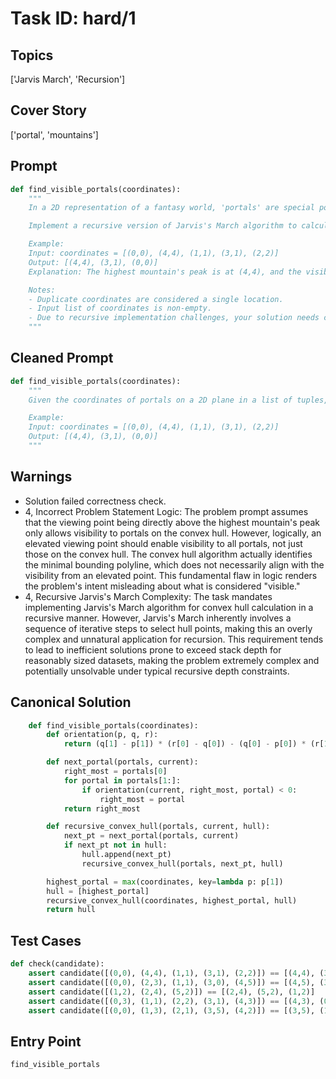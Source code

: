 # Task ID: hard/1

## Topics

['Jarvis March', 'Recursion']

## Cover Story

['portal', 'mountains']

## Prompt

```python
def find_visible_portals(coordinates):
    """
    In a 2D representation of a fantasy world, 'portals' are special points located at different coordinates (x, y) on a plane. These portals are on various mountains. Assume the 'viewing point' is located directly above the highest mountain's peak, which is the point with the highest y-value in the given coordinates. From this elevated position, you can only see the portals that are on the outer edge or boundary forming the convex shape of the terrain profile when viewed from above.

    Implement a recursive version of Jarvis's March algorithm to calculate the convex hull of the portal points. The convex hull represents the boundary or outline of the set of points when viewed from the highest portal's perspective, showing which portals are potentially visible. Note that while Jarvis's March algorithm is inherently iterative, this recursive implementation adds an additional challenge.

    Example:
    Input: coordinates = [(0,0), (4,4), (1,1), (3,1), (2,2)]
    Output: [(4,4), (3,1), (0,0)]
    Explanation: The highest mountain's peak is at (4,4), and the visible portals forming the convex hull in a clockwise order when viewed from this point are (4,4), (3,1), and (0,0).

    Notes:
    - Duplicate coordinates are considered a single location.
    - Input list of coordinates is non-empty.
    - Due to recursive implementation challenges, your solution needs careful consideration of stack depth and efficiency.
    """
```

## Cleaned Prompt

```python
def find_visible_portals(coordinates):
    """
    Given the coordinates of portals on a 2D plane in a list of tuples, calculate the convex hull of these points visible from the highest y-coordinate using Jarvis's March (Gift Wrapping) algorithm implemented recursively.

    Example:
    Input: coordinates = [(0,0), (4,4), (1,1), (3,1), (2,2)]
    Output: [(4,4), (3,1), (0,0)]
    """
```

## Warnings

- Solution failed correctness check.
- 4, Incorrect Problem Statement Logic: The problem prompt assumes that the viewing point being directly above the highest mountain's peak only allows visibility to portals on the convex hull. However, logically, an elevated viewing point should enable visibility to all portals, not just those on the convex hull. The convex hull algorithm actually identifies the minimal bounding polyline, which does not necessarily align with the visibility from an elevated point. This fundamental flaw in logic renders the problem's intent misleading about what is considered "visible."
- 4, Recursive Jarvis's March Complexity: The task mandates implementing Jarvis's March algorithm for convex hull calculation in a recursive manner. However, Jarvis's March inherently involves a sequence of iterative steps to select hull points, making this an overly complex and unnatural application for recursion. This requirement tends to lead to inefficient solutions prone to exceed stack depth for reasonably sized datasets, making the problem extremely complex and potentially unsolvable under typical recursive depth constraints.

## Canonical Solution

```python
    def find_visible_portals(coordinates):
        def orientation(p, q, r):
            return (q[1] - p[1]) * (r[0] - q[0]) - (q[0] - p[0]) * (r[1] - q[1])

        def next_portal(portals, current):
            right_most = portals[0]
            for portal in portals[1:]:
                if orientation(current, right_most, portal) < 0:
                    right_most = portal
            return right_most

        def recursive_convex_hull(portals, current, hull):
            next_pt = next_portal(portals, current)
            if next_pt not in hull:
                hull.append(next_pt)
                recursive_convex_hull(portals, next_pt, hull)

        highest_portal = max(coordinates, key=lambda p: p[1])
        hull = [highest_portal]
        recursive_convex_hull(coordinates, highest_portal, hull)
        return hull
```

## Test Cases

```python
def check(candidate):
    assert candidate([(0,0), (4,4), (1,1), (3,1), (2,2)]) == [(4,4), (3,1), (0,0)]
    assert candidate([(0,0), (2,3), (1,1), (3,0), (4,5)]) == [(4,5), (3,0), (0,0)]
    assert candidate([(1,2), (2,4), (5,2)]) == [(2,4), (5,2), (1,2)]
    assert candidate([(0,3), (1,1), (2,2), (3,1), (4,3)]) == [(4,3), (0,3)]
    assert candidate([(0,0), (1,3), (2,1), (3,5), (4,2)]) == [(3,5), (1,3), (0,0)]
```

## Entry Point

`find_visible_portals`

